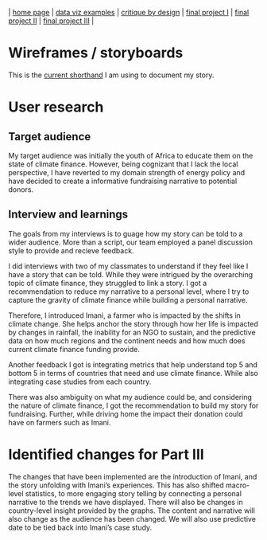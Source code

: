 | [home page](https://cmustudent.github.io/tswd-portfolio-templates/) | [data viz examples](dataviz-examples) | [critique by design](critique-by-design) | [final project I](final-project-part-one) | [final project II](final-project-part-two) | [final project III](final-project-part-three) |

# Wireframes / storyboards

This is the [current shorthand](https://preview.shorthand.com/fWTKITuQ7R86GfZl) I am using to document my story. 



# User research 

## Target audience
My target audience was initially the youth of Africa to educate them on the state of climate finance. However, being cognizant that I lack the local perspective, I have reverted to my domain strength of energy policy and have decided to create a informative fundraising narrative to potential donors. 

## Interview and learnings 
The goals from my interviews is to guage how my story can be told to a wider audience. More than a script, our team employed a panel discussion style to provide and recieve feedback. 

I did interviews with two of my classmates to understand if they feel like I have a story that can be told. While they were intrigued by the overarching topic of climate finance, they struggled to link a story. I got a recommendation to reduce my narrative to a personal level, where I try to capture the gravity of climate finance while building a personal narrative. 

Therefore, I introduced Imani, a farmer who is impacted by the shifts in climate change. She helps anchor the story through how her life is impacted by changes in rainfall, the inability for an NGO to sustain, and the predictive data on how much regions and the continent needs and how much does current climate finance funding provide. 

Another feedback I got is integrating metrics that help understand top 5 and bottom 5 in terms of countries that need and use climate finance. While also integrating case studies from each country.  

There was also ambiguity on what my audience could be, and considering the nature of climate finance, I got the recommendation to build my story for fundraising. Further, while driving home the impact their donation could have on farmers such as Imani. 


# Identified changes for Part III

The changes that have been implemented are the introduction of Imani, and the story unfolding with Imani’s experiences. This has also shifted macro-level statistics, to more engaging story telling by connecting a personal narrative to the trends we have displayed. There will also be changes in country-level insight provided by the graphs. The content and narrative will also change as the audience has been changed. We will also use predictive date to be tied back into Imani’s case study. 



